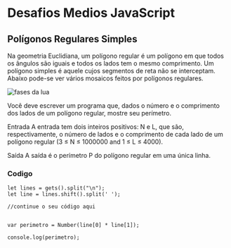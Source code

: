 # Desafios Medios JavaScript


##  Polígonos Regulares Simples
Na geometria Euclidiana, um polígono regular é um polígono em que todos os ângulos são iguais e todos os lados tem o mesmo comprimento. Um polígono simples é aquele cujos segmentos de reta não se interceptam. Abaixo pode-se ver vários mosaicos feitos por polígonos regulares.

![fases da lua](imgs/C_1.jpg)


Você deve escrever um programa que, dados o número e o comprimento dos lados de um polígono regular, mostre seu perímetro.

Entrada
A entrada tem dois inteiros positivos: N e L, que são, respectivamente, o número de lados e o comprimento de cada lado de um polígono regular (3 ≤ N ≤ 1000000 and 1 ≤ L ≤ 4000).

Saída
A saída é o perímetro P do polígono regular em uma única linha.

### Codigo
```
let lines = gets().split("\n");
let line = lines.shift().split(' ');

//continue o seu código aqui


var perimetro = Number(line[0] * line[1]);

console.log(perimetro);
```